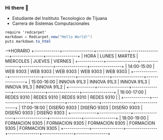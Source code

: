 ### Hi there 👋
- Estudiante del Insitituto Tecnologico de Tijuana
- Carrera de Sistemas Computacionales
```C#
require 'redcarpet'
markdown = Redcarpet.new("Hello World!")
puts markdown.to_html
```

-->HORARIO
+-------------+----------------+----------------+----------------+----------------+----------------+
|     HORA    |      LUNES     |     MARTES     |    MIERCOLES   |     JUEVES     |     VIERNES    |
+-------------+----------------+----------------+----------------+----------------+----------------+
| 14:00-15:00 |    WEB 9303    |    WEB 9303    |    WEB 9303    |    WEB 9303    |    WEB 9303    |
+-------------+----------------+----------------+----------------+----------------+----------------+
| 15:00-16:00 |   INNOVA 91L3  |   INNOVA 91L3  |   INNOVA 91L3  |   INNOVA 91L3  |   INNOVA 91L2  |
+-------------+----------------+----------------+----------------+----------------+----------------+
| 16:00-17:00 |   REDES 9310   |   REDES 9310   |   REDES 9310   |   REDES 9310   |                |
+-------------+----------------+----------------+----------------+----------------+----------------+
| 17:00-18:00 |   DISEÑO 9303  |   DISEÑO 9303  |   DISEÑO 9303  |   DISEÑO 9303  |   DISEÑO 9303  |
+-------------+----------------+----------------+----------------+----------------+----------------+
| 18:00-19:00 | FORMACION 9305 | FORMACION 9305 | FORMACION 9305 | FORMACION 9305 | FORMACION 9305 |
+-------------+----------------+----------------+----------------+----------------+----------------+
